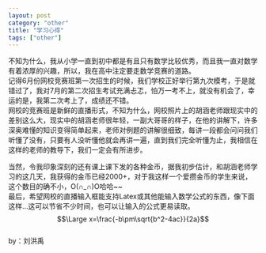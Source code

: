 ```yaml
---
layout: post
category: "other"
title: "学习心得"
tags: ["other"]
---
```

不知为什么，我从小学一直到初中都是有且只有数学比较优秀，而且我一直对数学有着浓厚的兴趣，所以，我在高中注定要走数学竞赛的道路。  
记得6月份网校竞赛班第一次招生的时候，我们学校正好举行第九次模考，于是就错过了，我对7月的第二次招生考试充满忐忑，怕万一考不上，就没有机会了，幸运的是，我第二次考上了，成绩还不错。  
网校的竞赛班是新鲜的直播形式，不知为什么，网校照片上的胡涵老师跟现实中的差别这么大，现实中的胡涵老师很年轻，一副大哥哥的样子，在他的讲解下，许多深奥难懂的知识变得简单起来，老师对例题的讲解很细致，每讲一段都会问问我们听懂了没有，只要有人没听懂他就会再讲一遍，直到我们完全听懂为止，我相信在这样的老师的教导下，我们一定会有所进步。
  
当然，令我印象深刻的还有课上课下发的各种金币，据我初步估计，和胡涵老师学习的这几天，我获得的金币已经2000+，对于我这样一个爱攒金币的学生来说，这个数目的确不小，O(∩_∩)O哈哈~~  
最后，希望网校的直播输入框能支持Latex或其他能输入数学公式的东西，像下面这样...这可以节省不少时间，也可以让输入的公式更易读取。  
$$\Large x=\frac{-b\pm\sqrt{b^2-4ac}}{2a}$$  
by：刘洪禹